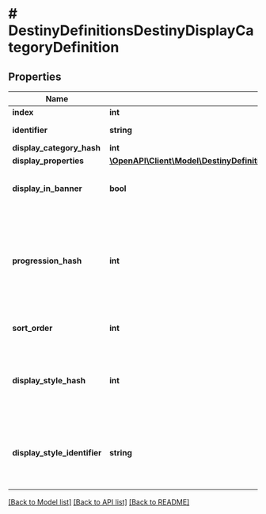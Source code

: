 # # DestinyDefinitionsDestinyDisplayCategoryDefinition

## Properties

Name | Type | Description | Notes
------------ | ------------- | ------------- | -------------
**index** | **int** |  | [optional]
**identifier** | **string** | A string identifier for the display category. | [optional]
**display_category_hash** | **int** |  | [optional]
**display_properties** | [**\OpenAPI\Client\Model\DestinyDefinitionsCommonDestinyDisplayPropertiesDefinition**](DestinyDefinitionsCommonDestinyDisplayPropertiesDefinition.md) |  | [optional]
**display_in_banner** | **bool** | If true, this category should be displayed in the \&quot;Banner\&quot; section of the vendor&#39;s UI. | [optional]
**progression_hash** | **int** | If it exists, this is the hash identifier of a DestinyProgressionDefinition that represents the progression to show on this display category.  Specific categories can now have thier own distinct progression, apparently. So that&#39;s cool. | [optional]
**sort_order** | **int** | If this category sorts items in a nonstandard way, this will be the way we sort. | [optional]
**display_style_hash** | **int** | An indicator of how the category will be displayed in the UI. It&#39;s up to you to do something cool or interesting in response to this, or just to treat it as a normal category. | [optional]
**display_style_identifier** | **string** | An indicator of how the category will be displayed in the UI. It&#39;s up to you to do something cool or interesting in response to this, or just to treat it as a normal category. | [optional]

[[Back to Model list]](../../README.md#models) [[Back to API list]](../../README.md#endpoints) [[Back to README]](../../README.md)
